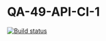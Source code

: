 # QA-49-API-CI-1
[![Build status](https://ci.appveyor.com/api/projects/status/mvyaqa01wh1e8jb6?svg=true)](https://ci.appveyor.com/project/LSL112/qa-49-api-ci-1)

